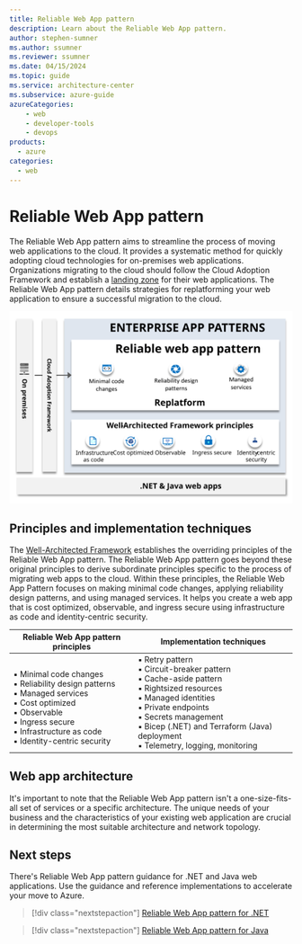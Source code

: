 ```yaml
---
title: Reliable Web App pattern
description: Learn about the Reliable Web App pattern.
author: stephen-sumner    
ms.author: ssumner
ms.reviewer: ssumner
ms.date: 04/15/2024
ms.topic: guide
ms.service: architecture-center
ms.subservice: azure-guide
azureCategories:
    - web
    - developer-tools
    - devops
products:
  - azure
categories:
  - web
---
```


# Reliable Web App pattern

The Reliable Web App pattern aims to streamline the process of moving web applications to the cloud. It provides a systematic method for quickly adopting cloud technologies for on-premises web applications. Organizations migrating to the cloud should follow the Cloud Adoption Framework and establish a [landing zone](/azure/cloud-adoption-framework/ready/landing-zone/) for their web applications. The Reliable Web App pattern details strategies for replatforming your web application to ensure a successful migration to the cloud.

[![Diagram showing the principles of the Reliable Web App](../_images/eap-overview.svg)](../_images/eap-overview.svg#lightbox)

## Principles and implementation techniques

The [Well-Architected Framework](/azure/well-architected/pillars) establishes the overriding principles of the Reliable Web App pattern. The Reliable Web App pattern goes beyond these original principles to derive subordinate principles specific to the process of migrating web apps to the cloud. Within these principles, the Reliable Web App Pattern focuses on making minimal code changes, applying reliability design patterns, and using managed services. It helps you create a web app that is cost optimized, observable, and ingress secure using infrastructure as code and identity-centric security.

| Reliable Web App pattern principles | Implementation techniques |
| --- | --- |
| <br>▪ Minimal code changes<br>▪ Reliability design patterns<br>▪ Managed services<br>▪ Cost optimized<br>▪ Observable<br>▪ Ingress secure<br>▪ Infrastructure as code<br>▪ Identity-centric security|▪ Retry pattern <br> ▪ Circuit-breaker pattern <br>▪ Cache-aside pattern <br>▪ Rightsized resources <br>▪ Managed identities <br>▪ Private endpoints <br>▪ Secrets management <br>▪ Bicep (.NET) and Terraform (Java) deployment <br>▪ Telemetry, logging, monitoring |

## Web app architecture

It's important to note that the Reliable Web App pattern isn't a one-size-fits-all set of services or a specific architecture. The unique needs of your business and the characteristics of your existing web application are crucial in determining the most suitable architecture and network topology.

## Next steps

There's Reliable Web App pattern guidance for .NET and Java web applications. Use the guidance and reference implementations to accelerate your move to Azure.

>[!div class="nextstepaction"]
>[Reliable Web App pattern for .NET](./dotnet/plan-implementation.yml)

>[!div class="nextstepaction"]
>[Reliable Web App pattern for Java](./java/plan-implementation.yml)
